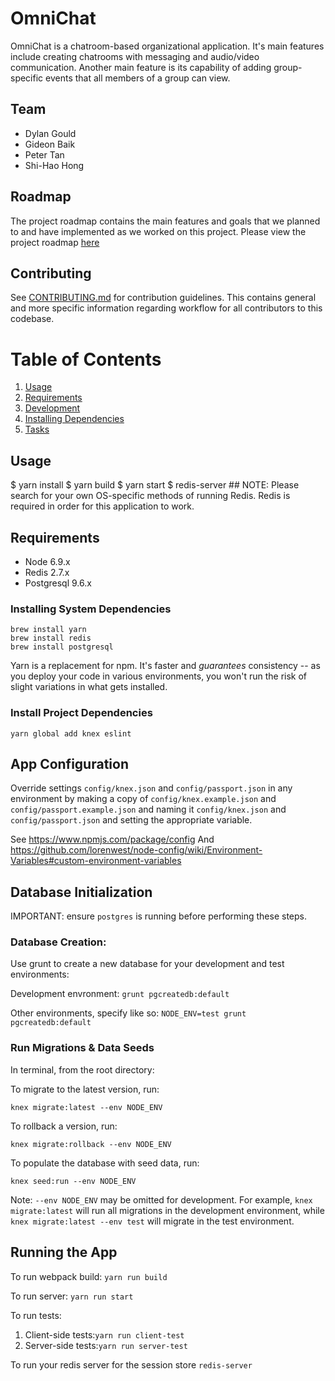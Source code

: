 # OmniChat

OmniChat is a chatroom-based organizational application. It's main features include creating chatrooms with messaging and audio/video communication. Another main feature is its capability of adding group-specific events that all members of a group can view.

## Team

- Dylan Gould
- Gideon Baik
- Peter Tan
- Shi-Hao Hong

## Roadmap

The project roadmap contains the main features and goals that we planned to and have implemented as we worked on this project. Please view the project roadmap [here](https://docs.google.com/document/d/1yGF5G8IW_wUWLtsoPsByz7-ROYsVnniga2lB3uEiGNo/edit?usp=sharing)

## Contributing

See [CONTRIBUTING.md](CONTRIBUTING.md) for contribution guidelines. This contains general and more specific information regarding workflow for all contributors to this codebase.

# Table of Contents

1. [Usage](#Usage)
2. [Requirements](#requirements)
3. [Development](#development)
4. [Installing Dependencies](#installing-dependencies)
5. [Tasks](#tasks)

## Usage

$ yarn install
$ yarn build
$ yarn start
$ redis-server ## NOTE: Please search for your own OS-specific methods of running Redis. Redis is required in order for this application to work.

## Requirements

- Node 6.9.x
- Redis 2.7.x
- Postgresql 9.6.x

### Installing System Dependencies

```
brew install yarn
brew install redis
brew install postgresql
```

Yarn is a replacement for npm. It's faster and *guarantees* consistency -- as you deploy your code in various environments, you won't run the risk of slight variations in what gets installed.

### Install Project Dependencies

```
yarn global add knex eslint
```

## App Configuration

Override settings `config/knex.json` and `config/passport.json` in any environment by making a copy of `config/knex.example.json` and `config/passport.example.json` and naming it `config/knex.json` and `config/passport.json` and setting the appropriate variable. 

See https://www.npmjs.com/package/config
And https://github.com/lorenwest/node-config/wiki/Environment-Variables#custom-environment-variables

## Database Initialization

IMPORTANT: ensure `postgres` is running before performing these steps.



### Database Creation:

Use grunt to create a new database for your development and test environments:

Development envronment: `grunt pgcreatedb:default`

Other environments, specify like so: `NODE_ENV=test grunt pgcreatedb:default`

### Run Migrations & Data Seeds

In terminal, from the root directory:

To migrate to the latest version, run:

`knex migrate:latest --env NODE_ENV`

To rollback a version, run:

`knex migrate:rollback --env NODE_ENV`

To populate the database with seed data, run:

`knex seed:run --env NODE_ENV`

Note: `--env NODE_ENV` may be omitted for development. For example, `knex migrate:latest` will run all migrations in the development environment, while `knex migrate:latest --env test` will migrate in the test environment.

## Running the App

To run webpack build: `yarn run build`

To run server: `yarn run start`

To run tests: 
1. Client-side tests:`yarn run client-test`
2. Server-side tests:`yarn run server-test`

To run your redis server for the session store `redis-server`